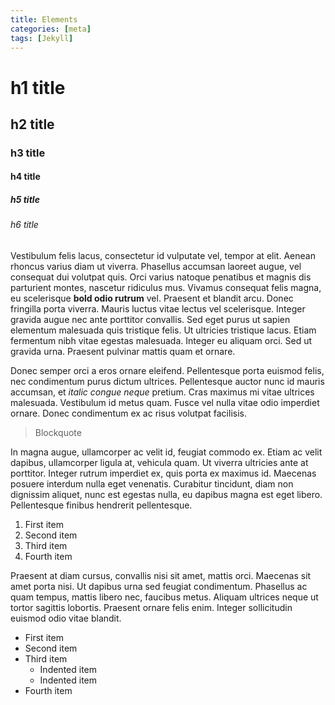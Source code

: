 ```yaml
---
title: Elements
categories: [meta]
tags: [Jekyll]
---
```


# h1 title
## h2 title
### h3 title
#### h4 title
##### h5 title
###### h6 title

Vestibulum felis lacus, consectetur id vulputate vel, tempor at elit. Aenean rhoncus varius diam ut viverra. Phasellus accumsan laoreet augue, vel consequat dui volutpat quis. Orci varius natoque penatibus et magnis dis parturient montes, nascetur ridiculus mus. Vivamus consequat felis magna, eu scelerisque **bold odio rutrum** vel. Praesent et blandit arcu. Donec fringilla porta viverra. Mauris luctus vitae lectus vel scelerisque. Integer gravida augue nec ante porttitor convallis. Sed eget purus ut sapien elementum malesuada quis tristique felis. Ut ultricies tristique lacus. Etiam fermentum nibh vitae egestas malesuada. Integer eu aliquam orci. Sed ut gravida urna. Praesent pulvinar mattis quam et ornare.

Donec semper orci a eros ornare eleifend. Pellentesque porta euismod felis, nec condimentum purus dictum ultrices. Pellentesque auctor nunc id mauris accumsan, et *italic congue neque* pretium. Cras maximus mi vitae ultrices malesuada. Vestibulum id metus quam. Fusce vel nulla vitae odio imperdiet ornare. Donec condimentum ex ac risus volutpat facilisis.

> Blockquote

In magna augue, ullamcorper ac velit id, feugiat commodo ex. Etiam ac velit dapibus, ullamcorper ligula at, vehicula quam. Ut viverra ultricies ante at porttitor. Integer rutrum imperdiet ex, quis porta ex maximus id. Maecenas posuere interdum nulla eget venenatis. Curabitur tincidunt, diam non dignissim aliquet, nunc est egestas nulla, eu dapibus magna est eget libero. Pellentesque finibus hendrerit pellentesque.

1. First item
2. Second item
3. Third item
4. Fourth item

Praesent at diam cursus, convallis nisi sit amet, mattis orci. Maecenas sit amet porta nisi. Ut dapibus urna sed feugiat condimentum. Phasellus ac quam tempus, mattis libero nec, faucibus metus. Aliquam ultrices neque ut tortor sagittis lobortis. Praesent ornare felis enim. Integer sollicitudin euismod odio vitae blandit.

- First item
- Second item
- Third item
    - Indented item
    - Indented item
- Fourth item 